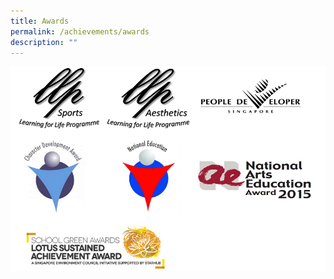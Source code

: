 ```yaml
---
title: Awards
permalink: /achievements/awards
description: ""
---
```



![](/images/2016_achievement_small.png)